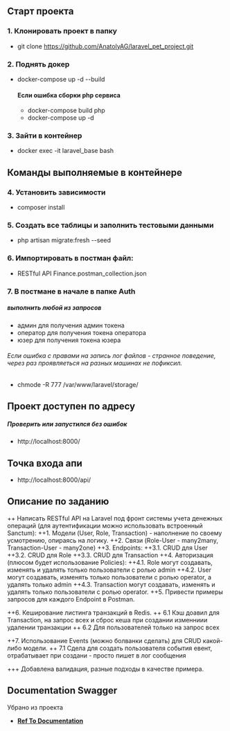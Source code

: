 
## Старт проекта

### 1. Клонировать проект в папку
- git clone https://github.com/AnatolyAG/laravel_pet_project.git

### 2. Поднять докер
- docker-compose up -d --build

  #### Если ошибка сборки php сервиса
  - docker-compose build php
  - docker-compose up -d



### 3. Зайти в контейнер 
- docker exec -it laravel_base bash


## Команды выполняемые в контейнере

### 4. Установить зависимости
- composer install

### 5. Создать все таблицы и заполнить тестовыми данными
- php artisan migrate:fresh --seed

### 6. Импортировать в постман файл:
- RESTful API Finance.postman_collection.json

### 7. В постмане в начале в папке Auth
  #####  выполнить любой из запросов 
  - админ для получения админ токена
  - оператор для получения токена оператора
  - юзер для получения токена юзера


###### Если ошибка с правами на запись лог файлов - странное поведение, через раз проявляеться на разных машинах не пофиксил.

- chmode -R 777 /var/www/laravel/storage/

## Проект доступен по адресу 
  ##### Проверить или запустился без ошибок
- http://localhost:8000/

 ## Точка входа апи 

- http://localhost:8000/api/
  
## Описание по заданию

++ Написать RESTful API на Laravel под фронт системы учета денежных операций (для аутентификации можно использовать встроенный Sanctum):
++1. Модели (User, Role, Transaction) - наполнение по своему усмотрению, опираясь на логику.
++2. Связи (Role-User - many2many, Transaction-User - many2one)
++3. Endpoints:
++3.1. CRUD для User
++3.2. CRUD для Role
++3.3. CRUD для Transaction
++4. Авторизация (плюсом будет использование Policies):
++4.1. Role могут создавать, изменять и удалять только пользователи с ролью admin
++4.2. User могут создавать, изменять только пользователи с ролью operator, а удалять только admin
++4.3. Transaction могут создавать, изменять и удалять только пользователи с ролью operator.
++5. Привести примеры запросов для каждого Endpoint в Postman.
  
++6. Кеширование листинга транзакций в Redis.
  ++ 6.1 Кэш доавил для Transaction, на запрос всех и сброс кеша при создании изменниии удалении транзакции
  ++ 6.2 Для пользователей только на запрос всех
   
++7. Использование Events (можно болванки сделать) для CRUD какой-либо модели.
   ++ 7.1 Сдела для создать пользователя события евент, отрабатывает при создани - просто пишет в лог сообщения

+++ Добавлена валидация, разные подходы в качестве примера.



## Documentation Swagger
 Убрано из проекта
- **[Ref To Documentation](http://localhost:8000/api/documentation)**
